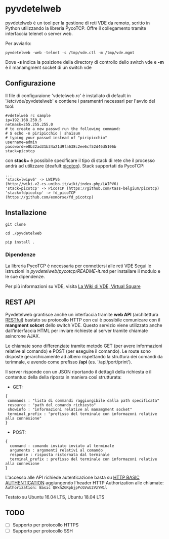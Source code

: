 
pyvdetelweb
========================

pyvdetelweb è un tool per la gestione di reti VDE da remoto, scritto in Python utilizzando la libreria PycoTCP.
Offre il collegamento tramite interfaccia telenet o server web.

Per avviarlo:
```
pyvdetelweb -web -telnet -s /tmp/vde.ctl -m /tmp/vde.mgmt
```
Dove __-s__ indica la posizione della directory di controllo dello switch vde e  __-m__ è il manamgment socket di un switch vde

Configurazione
---------------
Il file di configuraione 'vdetelweb.rc' è installato di default in '/etc/vde/pyvdetelweb' e contiene i paramentri necessari per l'avvio del tool:

```
#vdetelweb rc sample
ip=192.168.250.5
netmask=255.255.255.0
# to create a new passwd run the following command:
# $ echo -n piripicchio | sha1sum
# typing your passwd instead of "piripicchio"
username=admin
password=e8b32ad31b34a21d9fa638c2ee6cf52d46d5106b
stack=picotcp
```

con __stack=__ è possibile specificare il tipo di stack di rete che il processo andrà ad utilizzare (deafult:[picotcp](https://github.com/tass-belgium/picotcp)).
Stack supportati da PycoTCP:
```
...
'stack=lwipv6' -> LWIPV6 (http://wiki.v2.cs.unibo.it/wiki/index.php/LWIPV6)
'stack=picotcp' -> PicoTCP (https://github.com/tass-belgium/picotcp)
'stack=fdpicotcp' -> fd_picoTCP (https://github.com/exmorse/fd_picotcp)
```

Installazione
-------------

```
git clone

cd ./pyvdetelweb

pip install .
```
### Dipendenze ###

La libreria PycoTCP è necessaria per connettersi alle reti VDE
Segui le istruzioni in *pyvdetelweb/pycotcp/README-it.md* per installare il modulo e le sue dipendenze.

Per più informazioni su VDE, visita [La Wiki di VDE, Virtual Square](http://wiki.v2.cs.unibo.it/)

REST API
--------
Pyvdetelweb grantisce anche un interfaccia tramite __web API__ (architettura [RESTful](https://en.wikipedia.org/wiki/Representational_state_transfer)) bastato su protocollo HTTP con cui è possibile comunicare con il __mangment sokcet__ dello switch VDE.
Questo servizio viene utilizzato anche dall'interfaccia HTML per inviare richieste al server tramite chiamate asincrone AJAX.

Le chiamate sono differenziate tramite metodo GET (per avere informazioni relative al comando) e POST (per eseguire il comando).
Le route sono disposte gerarchicamente ad albero rispettando la struttura dei comandi da terimnale, e avendo come prefisso __/api__ (es. '/api/port/print').

Il server risponde con un JSON riportando il dettagli della richiesta e il contentuo della della riposta in maniera così strutturata:

- GET:
```
{
 commands : "lista di commandi raggiungibile dalla path specificata"
 resource : "path del comando richiesto"
 showinfo : "informazioni relative al manamgment socket"
 terminal_prefix : "prefisso del terminale con informazoni relative alla connesione"
}
```

- POST:
```
{
  command : comando inviato inviato al terminale
  arguments : argomenti relativi al comando
  response : risposta ristornata dal terminale
  terminal_prefix : prefisso del terminale con informazoni relative alla connesione
}
```

L'accesso alle API richiede autenticazione basta su [HTTP BASIC AUTHENTICATION](https://en.wikipedia.org/wiki/Basic_access_authentication)
aggiungendo l'header HTTP Authorization alle chiamate:
`Authorization: Basic QWxhZGRpbjpPcGVuU2VzYW1l`

Testato su Ubuntu 16.04 LTS, Ubuntu 18.04 LTS

TODO
----
- [ ] Supporto per protocollo HTTPS
- [ ] Supporto per protocollo SSH
